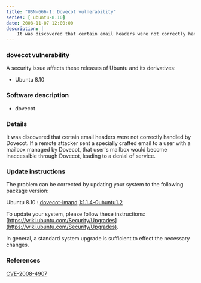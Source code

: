 ```yaml
---
title: "USN-666-1: Dovecot vulnerability"
series: [ ubuntu-8.10]
date: 2008-11-07 12:00:00
description: |
    It was discovered that certain email headers were not correctly handled by Dovecot.  If a remote attacker sent a specially crafted email to a user with a mailbox managed by Dovecot, that user&#39;s mailbox would become inaccessible through Dovecot, leading to a denial of service. 
--- 
```

 
 


### dovecot vulnerability

A security issue affects these releases of Ubuntu and its derivatives:

* Ubuntu 8.10

### Software description

* dovecot 

### Details

It was discovered that certain email headers were not correctly handled by Dovecot. If a remote attacker sent a specially crafted email to a user with a mailbox managed by Dovecot, that user&#39;s mailbox would become inaccessible through Dovecot, leading to a denial of service. 

### Update instructions

The problem can be corrected by updating your system to the following package version:

Ubuntu 8.10
 : [dovecot-imapd](https://launchpad.net/ubuntu/+source/dovecot) <span> [1:1.1.4-0ubuntu1.2](https://launchpad.net/ubuntu/+source/dovecot/1:1.1.4-0ubuntu1.2) </span> 

To update your system, please follow these instructions: [https://wiki.ubuntu.com/Security/Upgrades](https://wiki.ubuntu.com/Security/Upgrades).

In general, a standard system upgrade is sufficient to effect the necessary changes. 

### References

 
 [CVE-2008-4907](http://people.ubuntu.com/~ubuntu-security/cve/CVE-2008-4907)
 

